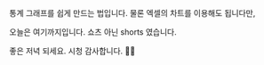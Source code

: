 통계 그래프를 쉽게 만드는 법입니다.
물론 엑셀의 차트를 이용해도 됩니다만, 

오늘은 여기까지입니다.
쇼츠 아닌 shorts 였습니다.

좋은 저녁 되세요.
시청 감사합니다. 🙇‍♂️